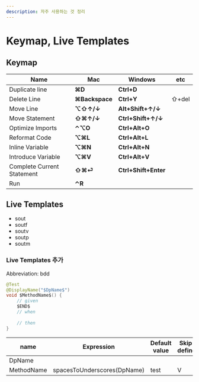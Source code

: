 ```yaml
---
description: 자주 사용하는 것 정리
---
```


# Keymap, Live Templates

## Keymap

| Name                       | Mac            | Windows              | etc   |
| -------------------------- | -------------- | -------------------- | ----- |
| Duplicate line             | **⌘D**         | **Ctrl+D**           |       |
| Delete Line                | **⌘Backspace** | **Ctrl+Y**           | ⇧+del |
| Move Line                  | **⌥⇧↑/↓**      | **Alt+Shift+↑/↓**    |       |
| Move Statement             | **⇧⌘↑/↓**      | **Ctrl+Shift+↑/↓**   |       |
| Optimize Imports           | **⌃⌥O**        | **Ctrl+Alt+O**       |       |
| Reformat Code              | **⌥⌘L**        | **Ctrl+Alt+L**       |       |
| Inline Variable            | **⌥⌘N**        | **Ctrl+Alt+N**       |       |
| Introduce Variable         | **⌥⌘V**        | **Ctrl+Alt+V**       |       |
| Complete Current Statement | **⇧⌘⏎**        | **Ctrl+Shift+Enter** |       |
| Run                        | **⌃R**         |                      |       |

## Live Templates

* sout
* soutf
* soutv
* soutp
* soutm

### Live Templates 추가

Abbreviation: bdd

```java
@Test  
@DisplayName("$DpName$")  
void $MethodName$() {  
	// given  
	$END$  
	// when  
	  
	// then  
}
```

| name       | Expression                  | Default value | Skip if defined |
| ---------- | --------------------------- | ------------- | --------------- |
| DpName     |                             |               |                 |
| MethodName | spacesToUnderscores(DpName) | test          | V               |
